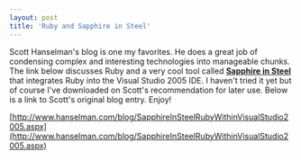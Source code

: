 ```yaml
---
layout: post  
title: 'Ruby and Sapphire in Steel'
---
```

Scott Hanselman's blog is one my favorites. He does a great job of condensing complex and interesting technologies into manageable chunks. The link below discusses Ruby and a very cool tool called [**Sapphire in Steel**](http://www.sapphiresteel.com/) that integrates Ruby into the Visual Studio 2005 IDE. I haven't tried it yet but of course I've downloaded on Scott's recommendation for later use. Below is a link to Scott's original blog entry. Enjoy! 

[http://www.hanselman.com/blog/SapphireInSteelRubyWithinVisualStudio2005.aspx](http://www.hanselman.com/blog/SapphireInSteelRubyWithinVisualStudio2005.aspx)
